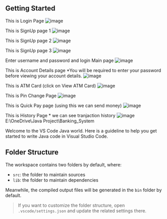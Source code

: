 ## Getting Started

This is Login Page
![image](https://github.com/ajayvijay9929/Banking_System/assets/120326151/cfe0c3a5-deac-4e2e-8c13-971b5478c758)

This is SignUp page 1
![image](https://github.com/ajayvijay9929/Banking_System/assets/120326151/6496dc6d-7185-47ce-a52f-24a028867742)

This is SignUp page 2
![image](https://github.com/ajayvijay9929/Banking_System/assets/120326151/f7e17734-aa5b-4b30-9c09-d8ca06c27401)


This is SignUp page 3
![image](https://github.com/ajayvijay9929/Banking_System/assets/120326151/f4c76e3c-931f-4159-a118-ad5db60c7cab)

Enter username and password and login 
Main page
![image](https://github.com/ajayvijay9929/Banking_System/assets/120326151/56a89a97-0e62-49a1-91a8-10db7e098ca6)

This is Account Details page  *You will be required to enter your password before viewing your account details.
![image](https://github.com/ajayvijay9929/Banking_System/assets/120326151/0c0f523e-943a-47a9-8537-2db3d8ac8d2e)

This is ATM Card (click on View ATM Card)
![image](https://github.com/ajayvijay9929/Banking_System/assets/120326151/7a426fc2-f75c-45bf-ad11-8e8d212dbf76)

This is Pin Change Page 
![image](https://github.com/ajayvijay9929/Banking_System/assets/120326151/2faa08af-cec3-405e-bb4f-92d5e67e250d)

This is Quick Pay page (using this we can send money)
![image](https://github.com/ajayvijay9929/Banking_System/assets/120326151/4968ef3f-9016-4740-9faa-fe1728087911)

This is History Page * we can see tranjaction history
![image](https://github.com/ajayvijay9929/Banking_System/assets/120326151/1bc1fec1-7736-468a-95a4-1963ce10642f)
E:\OneDrive\Java Project\Banking_System




Welcome to the VS Code Java world. Here is a guideline to help you get started to write Java code in Visual Studio Code.

## Folder Structure

The workspace contains two folders by default, where:

- `src`: the folder to maintain sources
- `lib`: the folder to maintain dependencies

Meanwhile, the compiled output files will be generated in the `bin` folder by default.

> If you want to customize the folder structure, open `.vscode/settings.json` and update the related settings there.


